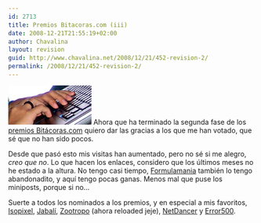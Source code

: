 ```yaml
---
id: 2713
title: Premios Bitacoras.com (iii)
date: 2008-12-21T21:55:19+02:00
author: Chavalina
layout: revision
guid: http://www.chavalina.net/2008/12/21/452-revision-2/
permalink: /2008/12/21/452-revision-2/
---
```

<img class="imgizqda" src="/imagenes/fotos/i8600-tecleando.jpg" alt="Cada vez menos ganas de teclear" /> Ahora que ha terminado la segunda fase de los <a href="http://www.bitacoras.com/premios/" target="_blank">premios Bitácoras.com</a> quiero dar las gracias a los que me han votado, que sé que no han sido pocos. 

Desde que pasó esto mis visitas han aumentado, pero no sé si me alegro, _creo que no_. Lo que hacen los enlaces, considero que los &uacute;ltimos meses no he estado a la altura. No tengo casi tiempo, <a href="http://www.formulamania.com/" target="_blank">Formulamania</a> también lo tengo abandonadito, y aquí tengo pocas ganas. Menos mal que puse los miniposts, porque si no…

Suerte a todos los nominados a los premios, y en especial a mis favoritos, <a href="http://www.isopixel.net/" target="_blank">Isopixel</a>, <a href="http://www.diariodeunjabali.com/" target="_blank">Jabalí</a>, <a href="http://mundogeek.net/" target="_blank">Zootropo</a> (ahora reloaded jeje), <a href="http://netdancerplanet.info/" target="_blank">NetDancer</a> y <a href="http://www.error500.net/" target="_blank">Error500</a>.